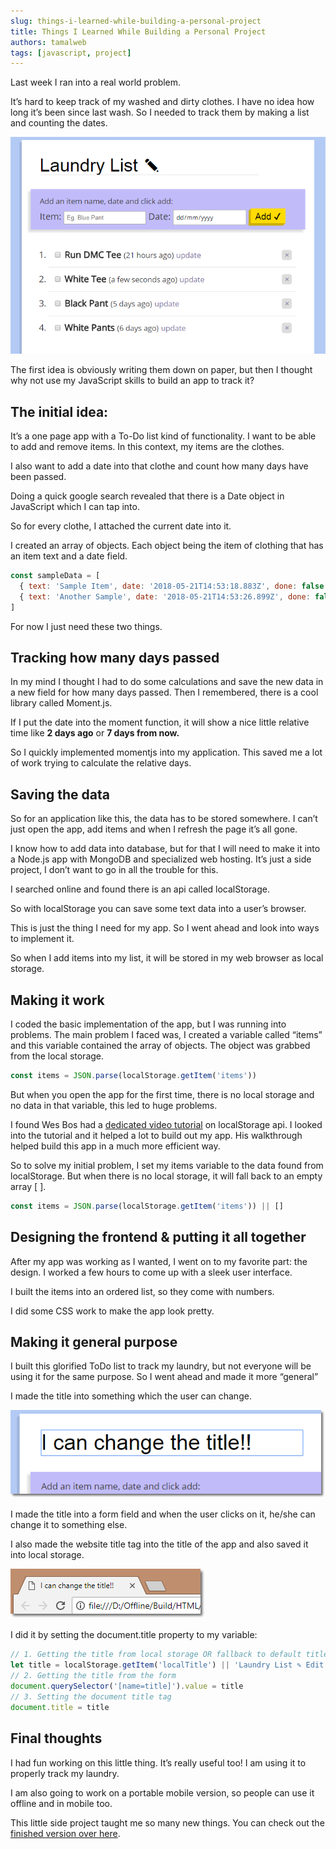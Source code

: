```yaml
---
slug: things-i-learned-while-building-a-personal-project
title: Things I Learned While Building a Personal Project
authors: tamalweb
tags: [javascript, project]
---
```


Last week I ran into a real world problem.

It’s hard to keep track of my washed and dirty clothes. I have no idea how long it’s been since last wash. So I needed to track them by making a list and counting the dates.

![laundry list](./images/1.png)

The first idea is obviously writing them down on paper, but then I thought why not use my JavaScript skills to build an app to track it?

<!-- truncate -->

## The initial idea:

It’s a one page app with a To-Do list kind of functionality. I want to be able to add and remove items. In this context, my items are the clothes.

I also want to add a date into that clothe and count how many days have been passed.

Doing a quick google search revealed that there is a Date object in JavaScript which I can tap into.

So for every clothe, I attached the current date into it.

I created an array of objects. Each object being the item of clothing that has an item text and a date field.

```js
const sampleData = [
  { text: 'Sample Item', date: '2018-05-21T14:53:18.883Z', done: false },
  { text: 'Another Sample', date: '2018-05-21T14:53:26.899Z', done: false },
]
```

For now I just need these two things.

## Tracking how many days passed

In my mind I thought I had to do some calculations and save the new data in a new field for how many days passed. Then I remembered, there is a cool library called Moment.js.

If I put the date into the moment function, it will show a nice little relative time like **2 days ago** or **7 days from now.**

So I quickly implemented momentjs into my application. This saved me a lot of work trying to calculate the relative days.

## Saving the data

So for an application like this, the data has to be stored somewhere. I can’t just open the app, add items and when I refresh the page it’s all gone.

I know how to add data into database, but for that I will need to make it into a Node.js app with MongoDB and specialized web hosting. It’s just a side project, I don’t want to go in all the trouble for this.

I searched online and found there is an api called localStorage.

So with localStorage you can save some text data into a user’s browser.

This is just the thing I need for my app. So I went ahead and look into ways to implement it.

So when I add items into my list, it will be stored in my web browser as local storage.

## Making it work

I coded the basic implementation of the app, but I was running into problems. The main problem I faced was, I created a variable called “items” and this variable contained the array of objects. The object was grabbed from the local storage.

```js
const items = JSON.parse(localStorage.getItem('items'))
```

But when you open the app for the first time, there is no local storage and no data in that variable, this led to huge problems.

I found Wes Bos had a [dedicated video tutorial](https://www.youtube.com/watch?v=YL1F4dCUlLc) on localStorage api. I looked into the tutorial and it helped a lot to build out my app. His walkthrough helped build this app in a much more efficient way.

So to solve my initial problem, I set my items variable to the data found from localStorage. But when there is no local storage, it will fall back to an empty array [ ].

```js
const items = JSON.parse(localStorage.getItem('items')) || []
```

## Designing the frontend & putting it all together

After my app was working as I wanted, I went on to my favorite part: the design. I worked a few hours to come up with a sleek user interface.

I built the items into an ordered list, so they come with numbers.

I did some CSS work to make the app look pretty.

## Making it general purpose

I built this glorified ToDo list to track my laundry, but not everyone will be using it for the same purpose. So I went ahead and made it more “general”

I made the title into something which the user can change.

![change the title](./images/2.png)

I made the title into a form field and when the user clicks on it, he/she can change it to something else.

I also made the website title tag into the title of the app and also saved it into local storage.

![website title tag](./images/3.png)

I did it by setting the document.title property to my variable:

```js
// 1. Getting the title from local storage OR fallback to default title
let title = localStorage.getItem('localTitle') || 'Laundry List ✎ Edit this!'
// 2. Getting the title from the form
document.querySelector('[name=title]').value = title
// 3. Setting the document title tag
document.title = title
```

## Final thoughts

I had fun working on this little thing. It’s really useful too! I am using it to properly track my laundry.

I am also going to work on a portable mobile version, so people can use it offline and in mobile too.

This little side project taught me so many new things. You can check out the [finished version over here](https://tamalweb.github.io/ClothesWashTracker/).
